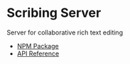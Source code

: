 # Scribing Server

Server for collaborative rich text editing

* [NPM Package](https://www.npmjs.com/package/scribing-server)
* [API Reference](https://github.com/mwikstrom/scribing-server/blob/master/docs/scribing-server.md)
